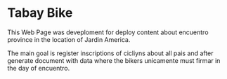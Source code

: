 # Tabay Bike

This Web Page was deveploment for deploy content about encuentro province in the location of Jardin America.

The main goal is register inscriptions of cicliyns about all pais and after generate document with data where
the bikers unicamente must firmar in the day of encuentro.

